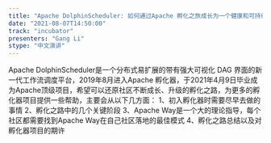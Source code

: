 ```yaml
---
title: "Apache DolphinScheduler: 如何通过Apache 孵化之旅成长为一个健康和可持续发展的社区"
date: "2021-08-07T14:50:00" 
track: "incubator"
presenters: "Gang Li"
stype: "中文演讲"
---
```

Apache DolphinScheduler是一个分布式易扩展的带有强大可视化 DAG 界面的新一代工作流调度平台，2019年8月进入Apache 孵化器，于2021年4月9日毕业成为Apache顶级项目，希望可以还原社区不断成长、升级的孵化之路，为更多的孵化器项目提供一些帮助，主要会从以下几方面：
1、初入孵化器时需要尽早去做的事情
2、孵化之路中的几个关键阶段
3、Apache Way是一个大的理论指导，每个社区都需要找到Apache Way在自己社区落地的最佳模式
4、孵化之路总结以及对孵化器项目的期许
